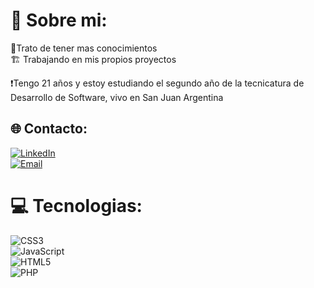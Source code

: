 # 👤 Sobre mi:

🧉Trato de tener mas conocimientos <br>
🏗 Trabajando en mis propios proyectos<br>

❗Tengo 21 años y estoy estudiando el segundo año de la tecnicatura de Desarrollo de Software, vivo en San Juan Argentina

## 🌐 Contacto:
[![LinkedIn](https://img.shields.io/badge/LinkedIn-%230077B5.svg?logo=linkedin&logoColor=white)](https://www.linkedin.com/in/ivo-alaniz-2a766723a/)<br>
[![Email](https://img.shields.io/badge/ivoalaniz671@gmail.com-email_personal-D14836?style=for-the-badge&logo=gmail&logoColor=white&labelColor=101010)](mailto:ivoalaniz671@gmail.com)

# 💻 Tecnologias:
![CSS3](https://img.shields.io/badge/css3-%231572B6.svg?style=for-the-badge&logo=css3&logoColor=white) <br>![JavaScript](https://img.shields.io/badge/javascript-%23323330.svg?style=for-the-badge&logo=javascript&logoColor=%23F7DF1E) <br>![HTML5](https://img.shields.io/badge/html5-%23E34F26.svg?style=for-the-badge&logo=html5&logoColor=white) <br>![PHP]([https://img.shields.io/wordpress/theme/required-php/:slug](https://www.google.com/imgres?q=logo%20de%20php%20para%20markdown&imgurl=https%3A%2F%2Fpiptocode.github.io%2F_images%2Flogo-php.png&imgrefurl=https%3A%2F%2Fpiptocode.github.io%2Fmanuals%2Flanguages%2Fphp.html&docid=3a7WfZ0dWOLPLM&tbnid=21BU4o8zrFOt0M&vet=12ahUKEwiE7pez8tGGAxUSj5UCHbRMMsIQM3oECBMQAA..i&w=2400&h=1257&hcb=2&ved=2ahUKEwiE7pez8tGGAxUSj5UCHbRMMsIQM3oECBMQAA))

